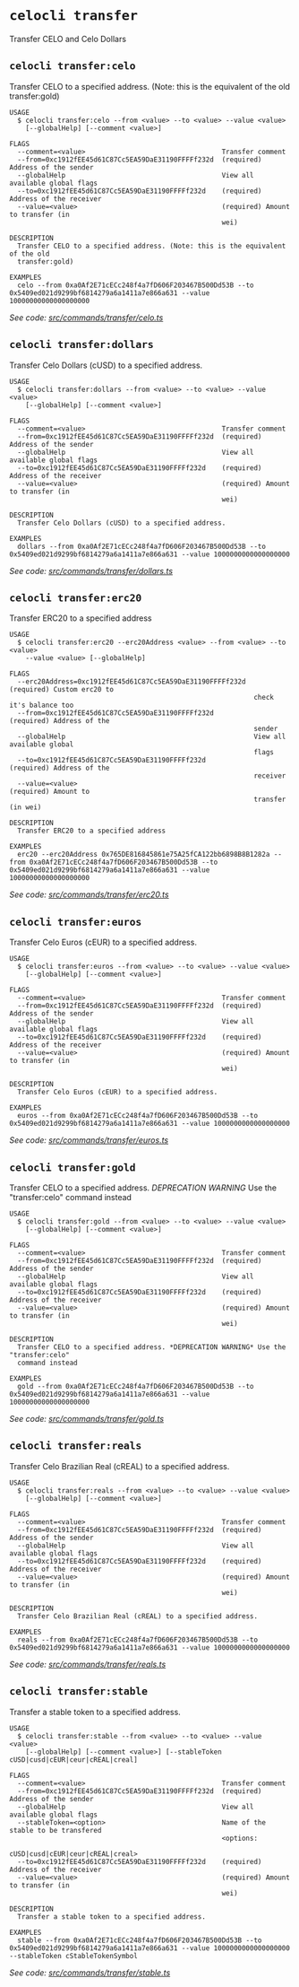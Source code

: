 # `celocli transfer`

Transfer CELO and Celo Dollars

## `celocli transfer:celo`

Transfer CELO to a specified address. (Note: this is the equivalent of the old transfer:gold)

```
USAGE
  $ celocli transfer:celo --from <value> --to <value> --value <value>
    [--globalHelp] [--comment <value>]

FLAGS
  --comment=<value>                                  Transfer comment
  --from=0xc1912fEE45d61C87Cc5EA59DaE31190FFFFf232d  (required) Address of the sender
  --globalHelp                                       View all available global flags
  --to=0xc1912fEE45d61C87Cc5EA59DaE31190FFFFf232d    (required) Address of the receiver
  --value=<value>                                    (required) Amount to transfer (in
                                                     wei)

DESCRIPTION
  Transfer CELO to a specified address. (Note: this is the equivalent of the old
  transfer:gold)

EXAMPLES
  celo --from 0xa0Af2E71cECc248f4a7fD606F203467B500Dd53B --to 0x5409ed021d9299bf6814279a6a1411a7e866a631 --value 10000000000000000000
```

_See code: [src/commands/transfer/celo.ts](https://github.com/celo-org/developer-tooling/tree/master/packages/cli/src/commands/transfer/celo.ts)_

## `celocli transfer:dollars`

Transfer Celo Dollars (cUSD) to a specified address.

```
USAGE
  $ celocli transfer:dollars --from <value> --to <value> --value <value>
    [--globalHelp] [--comment <value>]

FLAGS
  --comment=<value>                                  Transfer comment
  --from=0xc1912fEE45d61C87Cc5EA59DaE31190FFFFf232d  (required) Address of the sender
  --globalHelp                                       View all available global flags
  --to=0xc1912fEE45d61C87Cc5EA59DaE31190FFFFf232d    (required) Address of the receiver
  --value=<value>                                    (required) Amount to transfer (in
                                                     wei)

DESCRIPTION
  Transfer Celo Dollars (cUSD) to a specified address.

EXAMPLES
  dollars --from 0xa0Af2E71cECc248f4a7fD606F203467B500Dd53B --to 0x5409ed021d9299bf6814279a6a1411a7e866a631 --value 1000000000000000000
```

_See code: [src/commands/transfer/dollars.ts](https://github.com/celo-org/developer-tooling/tree/master/packages/cli/src/commands/transfer/dollars.ts)_

## `celocli transfer:erc20`

Transfer ERC20 to a specified address

```
USAGE
  $ celocli transfer:erc20 --erc20Address <value> --from <value> --to <value>
    --value <value> [--globalHelp]

FLAGS
  --erc20Address=0xc1912fEE45d61C87Cc5EA59DaE31190FFFFf232d  (required) Custom erc20 to
                                                             check it's balance too
  --from=0xc1912fEE45d61C87Cc5EA59DaE31190FFFFf232d          (required) Address of the
                                                             sender
  --globalHelp                                               View all available global
                                                             flags
  --to=0xc1912fEE45d61C87Cc5EA59DaE31190FFFFf232d            (required) Address of the
                                                             receiver
  --value=<value>                                            (required) Amount to
                                                             transfer (in wei)

DESCRIPTION
  Transfer ERC20 to a specified address

EXAMPLES
  erc20 --erc20Address 0x765DE816845861e75A25fCA122bb6898B8B1282a --from 0xa0Af2E71cECc248f4a7fD606F203467B500Dd53B --to 0x5409ed021d9299bf6814279a6a1411a7e866a631 --value 10000000000000000000
```

_See code: [src/commands/transfer/erc20.ts](https://github.com/celo-org/developer-tooling/tree/master/packages/cli/src/commands/transfer/erc20.ts)_

## `celocli transfer:euros`

Transfer Celo Euros (cEUR) to a specified address.

```
USAGE
  $ celocli transfer:euros --from <value> --to <value> --value <value>
    [--globalHelp] [--comment <value>]

FLAGS
  --comment=<value>                                  Transfer comment
  --from=0xc1912fEE45d61C87Cc5EA59DaE31190FFFFf232d  (required) Address of the sender
  --globalHelp                                       View all available global flags
  --to=0xc1912fEE45d61C87Cc5EA59DaE31190FFFFf232d    (required) Address of the receiver
  --value=<value>                                    (required) Amount to transfer (in
                                                     wei)

DESCRIPTION
  Transfer Celo Euros (cEUR) to a specified address.

EXAMPLES
  euros --from 0xa0Af2E71cECc248f4a7fD606F203467B500Dd53B --to 0x5409ed021d9299bf6814279a6a1411a7e866a631 --value 1000000000000000000
```

_See code: [src/commands/transfer/euros.ts](https://github.com/celo-org/developer-tooling/tree/master/packages/cli/src/commands/transfer/euros.ts)_

## `celocli transfer:gold`

Transfer CELO to a specified address. _DEPRECATION WARNING_ Use the "transfer:celo" command instead

```
USAGE
  $ celocli transfer:gold --from <value> --to <value> --value <value>
    [--globalHelp] [--comment <value>]

FLAGS
  --comment=<value>                                  Transfer comment
  --from=0xc1912fEE45d61C87Cc5EA59DaE31190FFFFf232d  (required) Address of the sender
  --globalHelp                                       View all available global flags
  --to=0xc1912fEE45d61C87Cc5EA59DaE31190FFFFf232d    (required) Address of the receiver
  --value=<value>                                    (required) Amount to transfer (in
                                                     wei)

DESCRIPTION
  Transfer CELO to a specified address. *DEPRECATION WARNING* Use the "transfer:celo"
  command instead

EXAMPLES
  gold --from 0xa0Af2E71cECc248f4a7fD606F203467B500Dd53B --to 0x5409ed021d9299bf6814279a6a1411a7e866a631 --value 10000000000000000000
```

_See code: [src/commands/transfer/gold.ts](https://github.com/celo-org/developer-tooling/tree/master/packages/cli/src/commands/transfer/gold.ts)_

## `celocli transfer:reals`

Transfer Celo Brazilian Real (cREAL) to a specified address.

```
USAGE
  $ celocli transfer:reals --from <value> --to <value> --value <value>
    [--globalHelp] [--comment <value>]

FLAGS
  --comment=<value>                                  Transfer comment
  --from=0xc1912fEE45d61C87Cc5EA59DaE31190FFFFf232d  (required) Address of the sender
  --globalHelp                                       View all available global flags
  --to=0xc1912fEE45d61C87Cc5EA59DaE31190FFFFf232d    (required) Address of the receiver
  --value=<value>                                    (required) Amount to transfer (in
                                                     wei)

DESCRIPTION
  Transfer Celo Brazilian Real (cREAL) to a specified address.

EXAMPLES
  reals --from 0xa0Af2E71cECc248f4a7fD606F203467B500Dd53B --to 0x5409ed021d9299bf6814279a6a1411a7e866a631 --value 1000000000000000000
```

_See code: [src/commands/transfer/reals.ts](https://github.com/celo-org/developer-tooling/tree/master/packages/cli/src/commands/transfer/reals.ts)_

## `celocli transfer:stable`

Transfer a stable token to a specified address.

```
USAGE
  $ celocli transfer:stable --from <value> --to <value> --value <value>
    [--globalHelp] [--comment <value>] [--stableToken cUSD|cusd|cEUR|ceur|cREAL|creal]

FLAGS
  --comment=<value>                                  Transfer comment
  --from=0xc1912fEE45d61C87Cc5EA59DaE31190FFFFf232d  (required) Address of the sender
  --globalHelp                                       View all available global flags
  --stableToken=<option>                             Name of the stable to be transfered
                                                     <options:
                                                     cUSD|cusd|cEUR|ceur|cREAL|creal>
  --to=0xc1912fEE45d61C87Cc5EA59DaE31190FFFFf232d    (required) Address of the receiver
  --value=<value>                                    (required) Amount to transfer (in
                                                     wei)

DESCRIPTION
  Transfer a stable token to a specified address.

EXAMPLES
  stable --from 0xa0Af2E71cECc248f4a7fD606F203467B500Dd53B --to 0x5409ed021d9299bf6814279a6a1411a7e866a631 --value 1000000000000000000 --stableToken cStableTokenSymbol
```

_See code: [src/commands/transfer/stable.ts](https://github.com/celo-org/developer-tooling/tree/master/packages/cli/src/commands/transfer/stable.ts)_
